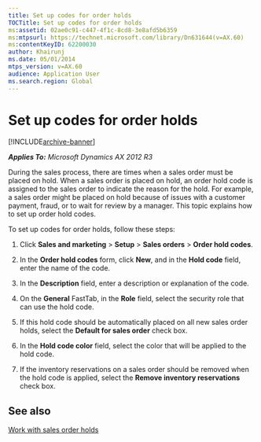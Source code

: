```yaml
---
title: Set up codes for order holds
TOCTitle: Set up codes for order holds
ms:assetid: 02ae0c91-c447-4f1c-8cd8-3e8afd5b6359
ms:mtpsurl: https://technet.microsoft.com/library/Dn631644(v=AX.60)
ms:contentKeyID: 62200030
author: Khairunj
ms.date: 05/01/2014
mtps_version: v=AX.60
audience: Application User
ms.search.region: Global
---
```


# Set up codes for order holds 


[!INCLUDE[archive-banner](includes/archive-banner.md)]


_**Applies To:** Microsoft Dynamics AX 2012 R3_

During the sales process, there are times when a sales order must be placed on hold. When a sales order is placed on hold, an order hold code is assigned to the sales order to indicate the reason for the hold. For example, a sales order might be placed on hold because of issues with a customer payment, fraud, or to wait for review by a manager. This topic explains how to set up order hold codes.

To set up codes for order holds, follow these steps:

1.  Click **Sales and marketing** \> **Setup** \> **Sales orders** \> **Order hold codes**.

2.  In the **Order hold codes** form, click **New**, and in the **Hold code** field, enter the name of the code.

3.  In the **Description** field, enter a description or explanation of the code.

4.  On the **General** FastTab, in the **Role** field, select the security role that can use the hold code.

5.  If this hold code should be automatically placed on all new sales order holds, select the **Default for sales order** check box.

6.  In the **Hold code color** field, select the color that will be applied to the hold code.

7.  If the inventory reservations on a sales order should be removed when the hold code is applied, select the **Remove inventory reservations** check box.

## See also

[Work with sales order holds](work-with-sales-order-holds.md)

  


